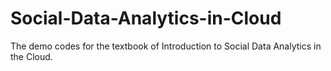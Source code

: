 # Social-Data-Analytics-in-Cloud
The demo codes for the textbook of Introduction to Social Data Analytics in the Cloud.
